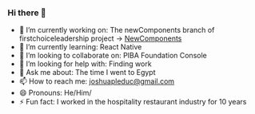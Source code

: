 ### Hi there 👋

- 🔭 I’m currently working on: The newComponents branch of firstchoiceleadership project -> [NewComponents](https://github.com/joshpled/firstchoice-leadership/tree/newcomponents)
- 🌱 I’m currently learning: React Native
- 👯 I’m looking to collaborate on: PIBA Foundation Console
- 🤔 I’m looking for help with: Finding work
- 💬 Ask me about: The time I went to Egypt
- 📫 How to reach me: joshuapleduc@gmail.com
- 😄 Pronouns: He/Him/
- ⚡ Fun fact: I worked in the hospitality restaurant industry for 10 years

